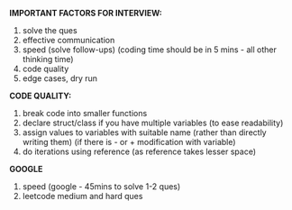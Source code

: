**IMPORTANT FACTORS FOR INTERVIEW:**
1. solve the ques
2. effective communication
3. speed (solve follow-ups) (coding time should be in 5 mins - all other thinking time)
4. code quality
5. edge cases, dry run

**CODE QUALITY:**
1. break code into smaller functions
2. declare struct/class if you have multiple variables (to ease readability)
3. assign values to variables with suitable name  (rather than directly writing them) (if there is - or + modification with variable)
4. do iterations using reference (as reference takes lesser space)

**GOOGLE**
1. speed (google - 45mins to solve 1-2 ques)
2. leetcode medium and hard ques 
